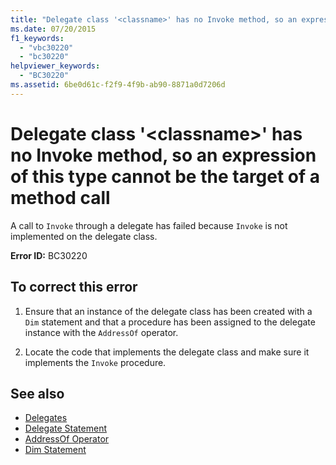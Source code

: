 ```yaml
---
title: "Delegate class '<classname>' has no Invoke method, so an expression of this type cannot be the target of a method call"
ms.date: 07/20/2015
f1_keywords: 
  - "vbc30220"
  - "bc30220"
helpviewer_keywords: 
  - "BC30220"
ms.assetid: 6be0d61c-f2f9-4f9b-ab90-8871a0d7206d
---
```

# Delegate class '\<classname>' has no Invoke method, so an expression of this type cannot be the target of a method call
A call to `Invoke` through a delegate has failed because `Invoke` is not implemented on the delegate class.  
  
 **Error ID:** BC30220  
  
## To correct this error  
  
1. Ensure that an instance of the delegate class has been created with a `Dim` statement and that a procedure has been assigned to the delegate instance with the `AddressOf` operator.  
  
2. Locate the code that implements the delegate class and make sure it implements the `Invoke` procedure.  
  
## See also

- [Delegates](../../programming-guide/language-features/delegates/index.md)
- [Delegate Statement](../statements/delegate-statement.md)
- [AddressOf Operator](../operators/addressof-operator.md)
- [Dim Statement](../statements/dim-statement.md)
